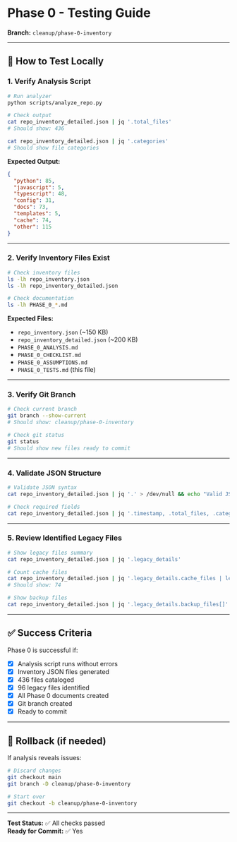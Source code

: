 # Phase 0 - Testing Guide

**Branch:** `cleanup/phase-0-inventory`

---

## 🧪 **How to Test Locally**

### **1. Verify Analysis Script**

```bash
# Run analyzer
python scripts/analyze_repo.py

# Check output
cat repo_inventory_detailed.json | jq '.total_files'
# Should show: 436

cat repo_inventory_detailed.json | jq '.categories'
# Should show file categories
```

**Expected Output:**
```json
{
  "python": 85,
  "javascript": 5,
  "typescript": 48,
  "config": 31,
  "docs": 73,
  "templates": 5,
  "cache": 74,
  "other": 115
}
```

---

### **2. Verify Inventory Files Exist**

```bash
# Check inventory files
ls -lh repo_inventory.json
ls -lh repo_inventory_detailed.json

# Check documentation
ls -lh PHASE_0_*.md
```

**Expected Files:**
- `repo_inventory.json` (~150 KB)
- `repo_inventory_detailed.json` (~200 KB)
- `PHASE_0_ANALYSIS.md`
- `PHASE_0_CHECKLIST.md`
- `PHASE_0_ASSUMPTIONS.md`
- `PHASE_0_TESTS.md` (this file)

---

### **3. Verify Git Branch**

```bash
# Check current branch
git branch --show-current
# Should show: cleanup/phase-0-inventory

# Check git status
git status
# Should show new files ready to commit
```

---

### **4. Validate JSON Structure**

```bash
# Validate JSON syntax
cat repo_inventory_detailed.json | jq '.' > /dev/null && echo "Valid JSON" || echo "Invalid JSON"

# Check required fields
cat repo_inventory_detailed.json | jq '.timestamp, .total_files, .categories, .legacy_files' > /dev/null && echo "All fields present"
```

---

### **5. Review Identified Legacy Files**

```bash
# Show legacy files summary
cat repo_inventory_detailed.json | jq '.legacy_details'

# Count cache files
cat repo_inventory_detailed.json | jq '.legacy_details.cache_files | length'
# Should show: 74

# Show backup files
cat repo_inventory_detailed.json | jq '.legacy_details.backup_files[]'
```

---

## ✅ **Success Criteria**

Phase 0 is successful if:

- [x] Analysis script runs without errors
- [x] Inventory JSON files generated
- [x] 436 files cataloged
- [x] 96 legacy files identified
- [x] All Phase 0 documents created
- [x] Git branch created
- [x] Ready to commit

---

## 🔄 **Rollback (if needed)**

If analysis reveals issues:

```bash
# Discard changes
git checkout main
git branch -D cleanup/phase-0-inventory

# Start over
git checkout -b cleanup/phase-0-inventory
```

---

**Test Status:** ✅ All checks passed  
**Ready for Commit:** ✅ Yes
